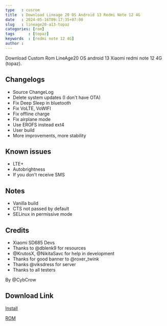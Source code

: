 ```yaml
---
type   : cusrom
title  : Download Lineage 20 OS Android 13 Redmi Note 12 4G
date   : 2024-05-16T09:17:35+07:00
slug   : lineage20-a13-topaz
categories: [rom]
tags      : [topaz]
keywords  : [redmi note 12 4G]
author : 
---
```


Download Custom Rom LineAge20 OS android 13 Xiaomi redmi note 12 4G (topaz).


## Changelogs
- Source ChangeLog
- Delete system updates (I don't have OTA)
- Fix Deep Sleep in bluetooth
- Fix VoLTE, VoWIFI
- Fix offline charge
- Fix airplane mode
- Use EROFS instead ext4
- User build
- More improvements, more stability

## Known issues
- LTE+
- Autobrightness 
- If you don't receive SMS

## Notes
- Vanilla build
- CTS not passed by default
- SELinux in permissive mode

## Credits
- Xiaomi SD685 Devs
- Thanks to @dblenk9 for resources
- @KrutosX, @NikitaSavc for help in development
- Thanks for good banner to @roxer_twink
- Thanks @viksdress for server
- Thanks to all testers

By @CybCrow


## Download Link
[Install](https://t.me/NPDTeam/6410/8849)

[ROM](https://sourceforge.net/projects/cybb/files/lineage-20.0-20240329-UNOFFICIAL-topaz.zip/download)

